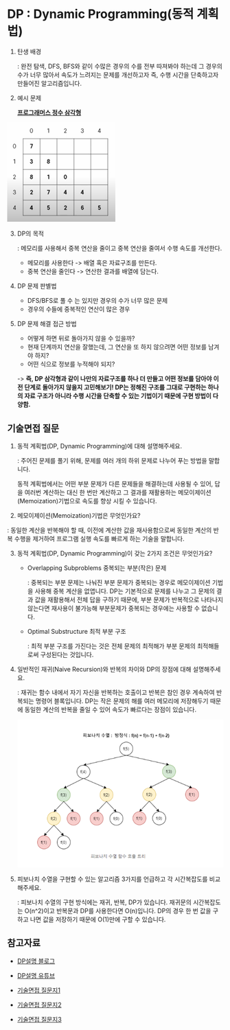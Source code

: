 # DP : Dynamic Programming(동적 계획법)

1. 탄생 배경

   : 완전 탐색, DFS, BFS와 같이 수많은 경우의 수를 전부 따져봐야 하는데 그 경우의 수가 너무 많아서 속도가 느려지는 문제를 개선하고자 즉, 수행 시간을 단축하고자 만들어진 알고리즘입니다.

2. 예시 문제

   **[프로그래머스 정수 삼각형](https://school.programmers.co.kr/learn/courses/30/lessons/43105)**

​	<img src="알고리즘_권다솜(DP).assets/image-20230320152908783.png" alt="image-20230320152908783" style="zoom:33%;" />

3. DP의 목적

   : 메모리를 사용해서 중복 연산을 줄이고 중복 연산을 줄여서 수행 속도를 개선한다.

   - 메모리를 사용한다 -> 배열 혹은 자료구조를 만든다.
   - 중복 연산을 줄인다 -> 연산한 결과를 배열에 담는다.

4. DP 문제 판별법
   - DFS/BFS로 풀 수 는 있지만 경우의 수가 너무 많은 문제
   - 경우의 수들에 중복적인 연산이 많은 경우

5. DP 문제 해결 접근 방법

   - 어떻게 하면 뒤로 돌아가지 않을 수 있을까?
   - 현재 단계까지 연산을 잘했는데, 그 연산을 또 하지 않으려면 어떤 정보를 남겨야 하지?
   - 어떤 식으로 정보를 누적해야 되지?

   -> **즉, DP 삼각형과 같이 나만의 자료구조를 하나 더 만들고 어떤 정보를 담아야 이전 단계로 돌아가지 않을지 고민해보기! DP는 정해진 구조를 그대로 구현하는 하나의 자료 구조가 아니라 수행 시간을 단축할 수 있는 기법이기 때문에 구현 방법이 다양함.**



## 기술면접 질문

1. 동적 계획법(DP, Dynamic Programming)에 대해 설명해주세요.

   : 주어진 문제를 풀기 위해, 문제를 여러 개의 하위 문제로 나누어 푸는 방법을 말합니다.

   동적 계획법에서는 어떤 부분 문제가 다른 문제들을 해결하는데 사용될 수 있어, 답을 여러번 계산하는 대신 한 번만 계산하고 그 결과를 재활용하는 메모이제이션(Memoization)기법으로 속도를 향상 시킬 수 있습니다.

   

2.  메모이제이션(Memoization)기법은 무엇인가요?

   : 동일한 계산을 반복해야 할 때, 이전에 계산한 값을 재사용함으로써 동일한 계산의 반복 수행을 제거하여 프로그램 실행 속도를 빠르게 하는 기술을 말합니다.

   

3. 동적 계획법(DP, Dynamic Programming)이 갖는 2가지 조건은 무엇인가요?

   - Overlapping Subproblems 중복되는 부분(작은) 문제

     : 중복되는 부분 문제는 나눠진 부분 문제가 중복되는 경우로 메모이제이션 기법을 사용해 중복 계산을 없앱니다. DP는 기본적으로 문제를 나누고 그 문제의 결과 값을 재활용해서 전체 답을 구하기 때문에, 부분 문제가 반복적으로 나타나지 않는다면 재사용이 불가능해 부분문제가 중복되는 경우에는 사용할 수 없습니다.

   - Optimal Substructure 최적 부분 구조

     : 최적 부분 구조를 가진다는 것은 전체 문제의 최적해가 부분 문제의 최적해들로써 구성된다는 것입니다.

     

4. 일반적인 재귀(Naive Recursion)와 반복의 차이와 DP의 장점에 대해 설명해주세요.

   : 재귀는 함수 내에서 자기 자신을 반복하는 호출이고 반복은 참인 경우 계속하여 반복되는 명령어 블록입니다. DP는 작은 문제의 해를 여러 메모리에 저장해두기 때문에 동일한 계산의 반복을 줄일 수 있어 속도가 빠르다는 장점이 있습니다.

   ![image-20230320161714249](알고리즘_권다솜(DP).assets/image-20230320161714249.png)

   

5. 피보나치 수열을 구현할 수 있는 알고리즘 3가지를 언급하고 각 시간복잡도를 비교해주세요.

   : 피보나치 수열의 구현 방식에는 재귀, 반복, DP가 있습니다. 재귀문의 시간복잡도는 O(n^2)이고 반복문과 DP를 사용한다면 O(n)입니다. DP의 경우 한 번 값을 구하고 나면 값을 저장하기 때문에 O(1)만에 구할 수 있습니다.



## 참고자료

- [DP설명 블로그](https://hongjw1938.tistory.com/47)
- [DP설명 유튜브](https://youtu.be/0bqfTzpWySY)
- [기술면접 질문지1](https://dev-coco.tistory.com/160)

- [기술면접 질문지2](https://kangsu-2ji.tistory.com/158)
- [기술면접 질문지3](https://sunrise-new-world.tistory.com/22)